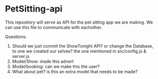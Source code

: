 # PetSitting-api

This repository will serve as API for the pet sitting app we are making. We can use this file to communicate with eachother.

Questions:
  1. Should we just commit the ShowTonight API? or change the Database, to one we created our selves? the one mentioned in src/config.js & server.js
  2. Model/Show: made this advert
  3. Model/booking: can we make this the user?
  4. What about pet? is this an extra model that needs to be made?
